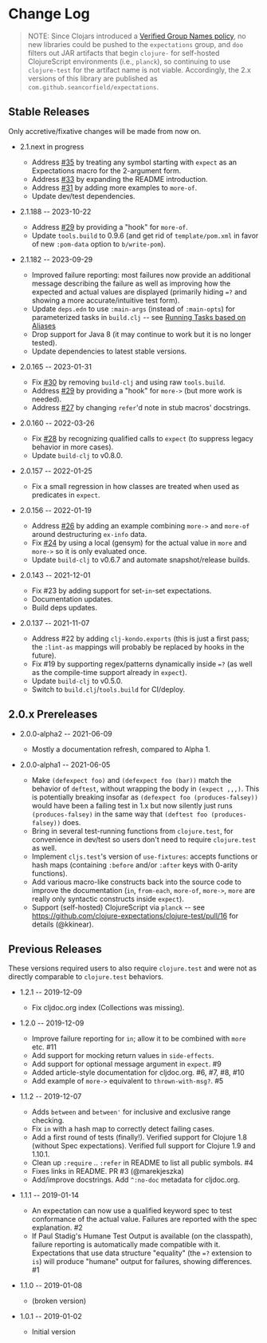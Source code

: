 # Change Log

> NOTE: Since Clojars introduced a [Verified Group Names policy](https://github.com/clojars/clojars-web/wiki/Verified-Group-Names), no new libraries could be pushed to the `expectations` group, and `doo` filters out JAR artifacts that begin `clojure-` for self-hosted ClojureScript environments (i.e., `planck`), so continuing to use `clojure-test` for the artifact name is not viable. Accordingly, the 2.x versions of this library are published as `com.github.seancorfield/expectations`.

## Stable Releases

Only accretive/fixative changes will be made from now on.

* 2.1.next in progress
  * Address [#35](https://github.com/clojure-expectations/clojure-test/issues/35) by treating any symbol starting with `expect` as an Expectations macro for the 2-argument form.
  * Address [#33](https://github.com/clojure-expectations/clojure-test/issues/33) by expanding the README introduction.
  * Address [#31](https://github.com/clojure-expectations/clojure-test/issues/31) by adding more examples to `more-of`.
  * Update dev/test dependencies.

* 2.1.188 -- 2023-10-22
  * Address [#29](https://github.com/clojure-expectations/clojure-test/issues/29) by providing a "hook" for `more-of`.
  * Update `tools.build` to 0.9.6 (and get rid of `template/pom.xml` in favor of new `:pom-data` option to `b/write-pom`).

* 2.1.182 -- 2023-09-29
  * Improved failure reporting: most failures now provide an additional message describing the failure as well as improving how the expected and actual values are displayed (primarily hiding `=?` and showing a more accurate/intuitive test form).
  * Update `deps.edn` to use `:main-args` (instead of `:main-opts`) for parameterized tasks in `build.clj` -- see [Running Tasks based on Aliases](https://clojure-doc.org/articles/cookbooks/cli_build_projects/)
  * Drop support for Java 8 (it may continue to work but it is no longer tested).
  * Update dependencies to latest stable versions.

* 2.0.165 -- 2023-01-31
  * Fix [#30](https://github.com/clojure-expectations/clojure-test/issues/30) by removing `build-clj` and using raw `tools.build`.
  * Address [#29](https://github.com/clojure-expectations/clojure-test/issues/29) by providing a "hook" for `more->` (but more work is needed).
  * Address [#27](https://github.com/clojure-expectations/clojure-test/issues/27) by changing `refer`'d note in stub macros' docstrings.

* 2.0.160 -- 2022-03-26
  * Fix [#28](https://github.com/clojure-expectations/clojure-test/issues/28) by recognizing qualified calls to `expect` (to suppress legacy behavior in more cases).
  * Update `build-clj` to v0.8.0.

* 2.0.157 -- 2022-01-25
  * Fix a small regression in how classes are treated when used as predicates in `expect`.

* 2.0.156 -- 2022-01-19
  * Address [#26](https://github.com/clojure-expectations/clojure-test/issues/26) by adding an example combining `more->` and `more-of` around destructuring `ex-info` data.
  * Fix [#24](https://github.com/clojure-expectations/clojure-test/issues/24) by using a local (gensym) for the actual value in `more` and `more->` so it is only evaluated once.
  * Update `build-clj` to v0.6.7 and automate snapshot/release builds.

* 2.0.143 -- 2021-12-01
  * Fix #23 by adding support for set-`in`-set expectations.
  * Documentation updates.
  * Build deps updates.

* 2.0.137 -- 2021-11-07
  * Address #22 by adding `clj-kondo.exports` (this is just a first pass; the `:lint-as` mappings will probably be replaced by hooks in the future).
  * Fix #19 by supporting regex/patterns dynamically inside `=?` (as well as the compile-time support already in `expect`).
  * Update `build-clj` to v0.5.0.
  * Switch to `build.clj`/`tools.build` for CI/deploy.

## 2.0.x Prereleases

* 2.0.0-alpha2 -- 2021-06-09
  * Mostly a documentation refresh, compared to Alpha 1.

* 2.0.0-alpha1 -- 2021-06-05
  * Make `(defexpect foo)` and `(defexpect foo (bar))` match the behavior of `deftest`, without wrapping the body in `(expect ,,,)`. This is potentially breaking insofar as `(defexpect foo (produces-falsey))` would have been a failing test in 1.x but now silently just runs `(produces-falsey)` in the same way that `(deftest foo (produces-falsey))` does.
  * Bring in several test-running functions from `clojure.test`, for convenience in dev/test so users don't need to require `clojure.test` as well.
  * Implement `cljs.test`'s version of `use-fixtures`: accepts functions or hash maps (containing `:before` and/or `:after` keys with 0-arity functions).
  * Add various macro-like constructs back into the source code to improve the documentation (`in`, `from-each`, `more-of`, `more->`, `more` are really only syntactic constructs inside `expect`).
  * Support (self-hosted) ClojureScript via `planck` -- see https://github.com/clojure-expectations/clojure-test/pull/16 for details (@kkinear).

## Previous Releases

These versions required users to also require `clojure.test` and were not as
directly comparable to `clojure.test` behaviors.

* 1.2.1 -- 2019-12-09
  * Fix cljdoc.org index (Collections was missing).

* 1.2.0 -- 2019-12-09
  * Improve failure reporting for `in`; allow it to be combined with `more` etc. #11
  * Add support for mocking return values in `side-effects`.
  * Add support for optional message argument in `expect`. #9
  * Added article-style documentation for cljdoc.org. #6, #7, #8, #10
  * Add example of `more->` equivalent to `thrown-with-msg?`. #5

* 1.1.2 -- 2019-12-07
  * Adds `between` and `between'` for inclusive and exclusive range checking.
  * Fix `in` with a hash map to correctly detect failing cases.
  * Add a first round of tests (finally!). Verified support for Clojure 1.8 (without Spec expectations). Verified full support for Clojure 1.9 and 1.10.1.
  * Clean up `:require` .. `:refer` in README to list all public symbols. #4
  * Fixes links in README. PR #3 (@marekjeszka)
  * Add/improve docstrings. Add `^:no-doc` metadata for cljdoc.org.

* 1.1.1 -- 2019-01-14
  * An expectation can now use a qualified keyword spec to test conformance of the actual value. Failures are reported with the spec explanation. #2
  * If Paul Stadig's Humane Test Output is available (on the classpath), failure reporting is automatically made compatible with it. Expectations that use data structure "equality" (the `=?` extension to `is`) will produce "humane" output for failures, showing differences. #1

* 1.1.0 -- 2019-01-08
  * (broken version)

* 1.0.1 -- 2019-01-02
  * Initial version
